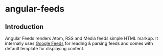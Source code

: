 angular-feeds
=============
## Introduction
Angular Feeds renders Atom, RSS and Media feeds simple HTML markup.
It internally uses [Google Feeds](https://developers.google.com/feed/) for reading & parsing feeds and comes with default template for displaying content.

